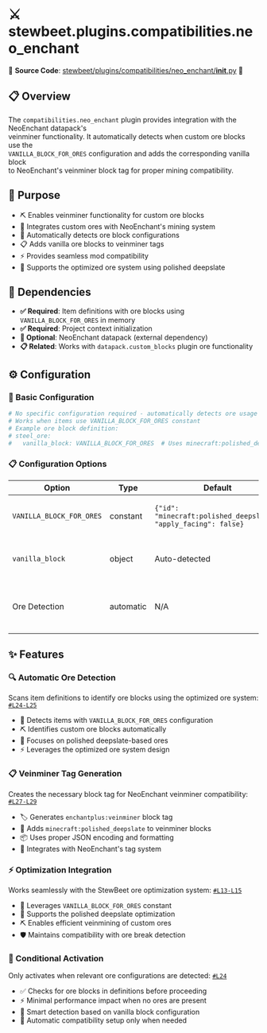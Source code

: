 
# ⚔️ stewbeet.plugins.compatibilities.neo_enchant

📄 **Source Code**: [stewbeet/plugins/compatibilities/neo_enchant/__init__.py](../../python_package/stewbeet/plugins/compatibilities/neo_enchant/__init__.py) 🔗

## 📋 Overview
The `compatibilities.neo_enchant` plugin provides integration with the NeoEnchant datapack's<br>
veinminer functionality. It automatically detects when custom ore blocks use the<br>
`VANILLA_BLOCK_FOR_ORES` configuration and adds the corresponding vanilla block<br>
to NeoEnchant's veinminer block tag for proper mining compatibility.

## 🎯 Purpose
- ⛏️ Enables veinminer functionality for custom ore blocks
- 🔗 Integrates custom ores with NeoEnchant's mining system
- 🎯 Automatically detects ore block configurations
- 📋 Adds vanilla ore blocks to veinminer tags
- ⚡ Provides seamless mod compatibility
- 🧱 Supports the optimized ore system using polished deepslate

## 🔗 Dependencies
- **✅ Required**: Item definitions with ore blocks using `VANILLA_BLOCK_FOR_ORES` in memory
- **✅ Required**: Project context initialization
- **🔧 Optional**: NeoEnchant datapack (external dependency)
- **📋 Related**: Works with `datapack.custom_blocks` plugin ore functionality

## ⚙️ Configuration

### 🎯 Basic Configuration
```yaml
# No specific configuration required - automatically detects ore usage
# Works when items use VANILLA_BLOCK_FOR_ORES constant
# Example ore block definition:
# steel_ore:
#   vanilla_block: VANILLA_BLOCK_FOR_ORES  # Uses minecraft:polished_deepslate
```

### 📋 Configuration Options

| Option | Type | Default | Description |
|--------|------|---------|-------------|
| `VANILLA_BLOCK_FOR_ORES` | constant | `{"id": "minecraft:polished_deepslate", "apply_facing": false}` | The vanilla block used for ore optimization |
| `vanilla_block` | object | Auto-detected | Vanilla block configuration in item definitions |
| Ore Detection | automatic | N/A | Automatically scans definitions for ore blocks |

## ✨ Features

### 🔍 Automatic Ore Detection
Scans item definitions to identify ore blocks using the optimized ore system: [`#L24-L25`](../../python_package/stewbeet/plugins/compatibilities/neo_enchant/__init__.py#L24-L25)
- 🎯 Detects items with `VANILLA_BLOCK_FOR_ORES` configuration
- ⛏️ Identifies custom ore blocks automatically
- 🧱 Focuses on polished deepslate-based ores
- ⚡ Leverages the optimized ore system design

### 📋 Veinminer Tag Generation
Creates the necessary block tag for NeoEnchant veinminer compatibility: [`#L27-L29`](../../python_package/stewbeet/plugins/compatibilities/neo_enchant/__init__.py#L27-L29)
- 🏷️ Generates `enchantplus:veinminer` block tag
- 🧱 Adds `minecraft:polished_deepslate` to veinminer blocks
- 📦 Uses proper JSON encoding and formatting
- 🔗 Integrates with NeoEnchant's tag system

### ⚡ Optimization Integration
Works seamlessly with the StewBeet ore optimization system: [`#L13-L15`](../../python_package/stewbeet/plugins/compatibilities/neo_enchant/__init__.py#L13-L15)
- 🎯 Leverages `VANILLA_BLOCK_FOR_ORES` constant
- 🔧 Supports the polished deepslate optimization
- ⛏️ Enables efficient veinmining of custom ores
- 🛡️ Maintains compatibility with ore break detection

### 🔄 Conditional Activation
Only activates when relevant ore configurations are detected: [`#L24`](../../python_package/stewbeet/plugins/compatibilities/neo_enchant/__init__.py#L24)
- ✅ Checks for ore blocks in definitions before proceeding
- ⚡ Minimal performance impact when no ores are present
- 🎯 Smart detection based on vanilla block configuration
- 🔧 Automatic compatibility setup only when needed 


